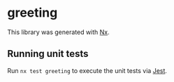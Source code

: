 # greeting

This library was generated with [Nx](https://nx.dev).

## Running unit tests

Run `nx test greeting` to execute the unit tests via [Jest](https://jestjs.io).
